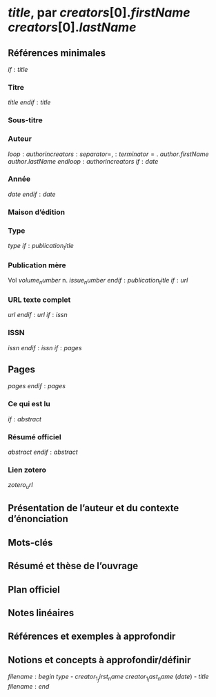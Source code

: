 $title$, par $creators[0].firstName$ $creators[0].lastName$
===================


## Références minimales

$if:title$
### Titre
$title$
$endif:title$
### Sous-titre
### Auteur

$loop:author in creators:separator=,:terminator=.$
$author.firstName$ $author.lastName$
$endloop:author in creators$
$if:date$
### Année
$date$
$endif:date$
### Maison d’édition
### Type
$type$
$if:publication_title$
### Publication mère
Vol $volume_number$ n. $issue_number$
$endif:publication_title$
$if:url$
### URL texte complet
$url$
$endif:url$
$if:issn$
### ISSN
$issn$
$endif:issn$
$if:pages$
## Pages
$pages$
$endif:pages$
### Ce qui est lu
$if:abstract$
### Résumé officiel
$abstract$
$endif:abstract$
### Lien zotero
$zotero_url$
## Présentation de l’auteur et du contexte d’énonciation

## Mots-clés

## Résumé et thèse de l’ouvrage

## Plan officiel

## Notes linéaires

## Références et exemples à approfondir

## Notions et concepts à approfondir/définir


$filename:begin$ $type$ - $creator_1_first_name$ $creator_1_last_name$ ($date$) - $title$ $filename:end$
